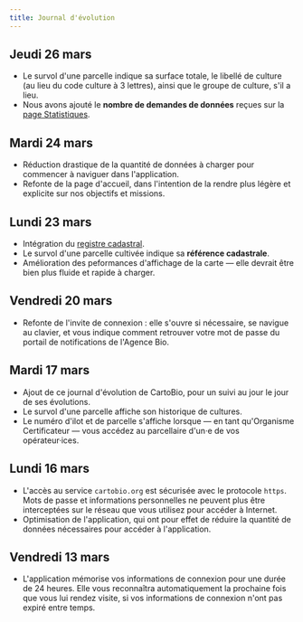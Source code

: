 ```yaml
---
title: Journal d'évolution
---
```


## Jeudi 26 mars

- Le survol d'une parcelle indique sa surface totale,
  le libellé de culture (au lieu du code culture à 3 lettres),
  ainsi que le groupe de culture, s'il a lieu.
- Nous avons ajouté le **nombre de demandes de données** reçues
  sur la [page Statistiques](#/stats).

## Mardi 24 mars

- Réduction drastique de la quantité de données à charger pour
  commencer à naviguer dans l'application.
- Refonte de la page d'accueil, dans l'intention de la rendre
  plus légère et explicite sur nos objectifs et missions.

## Lundi 23 mars

- Intégration du [registre cadastral](https://cadastre.data.gouv.fr/).
- Le survol d'une parcelle cultivée indique sa **référence cadastrale**.
- Amélioration des peformances d'affichage de la carte — elle devrait
  être bien plus fluide et rapide à charger.

## Vendredi 20 mars

- Refonte de l'invite de connexion : elle s'ouvre si nécessaire,
  se navigue au clavier, et vous indique comment retrouver votre mot
  de passe du portail de notifications de l'Agence Bio.

## Mardi 17 mars

- Ajout de ce journal d'évolution de CartoBio, pour un suivi au jour
  le jour de ses évolutions.
- Le survol d'une parcelle affiche son historique de cultures.
- Le numéro d'ilot et de parcelle s'affiche lorsque — en tant qu'Organisme Certificateur —
  vous accédez au parcellaire d'un·e de vos opérateur·ices.

## Lundi 16 mars

- L'accès au service `cartobio.org` est sécurisée avec le protocole `https`.
  Mots de passe et informations personnelles ne peuvent plus être interceptées
  sur le réseau que vous utilisez pour accéder à Internet.
- Optimisation de l'application, qui ont pour effet de réduire la
  quantité de données nécessaires pour accéder à l'application.

## Vendredi 13 mars

- L'application mémorise vos informations de connexion pour une durée de 24 heures.
  Elle vous reconnaîtra automatiquement la prochaine fois que vous lui rendez visite,
  si vos informations de connexion n'ont pas expiré entre temps.
